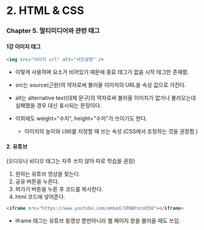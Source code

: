 # 2. HTML & CSS

### Chapter 5. 멀티미디어와 관련 태그

#### 1강 이미지 태그

```html
<img src="이미지 url" alt="사진설명" />
```

- 이렇게 사용하며 요소가 비어있기 때문에 종료 태그가 없음
  시작 태그만 존재함.

- src는 source(근원)의 약자로써 불러올 이미지의 URL을 속성 값으로 가진다.

- alt는 alternative text(대체 문구)의 약자로써 불러올 이미지가 없거나 불러오는데 실패했을 경우 대신 표시되는 문장이다.

- 이외에도 weight="수치", height="수치"가 쓰이기도 한다.
  - 이미지의 높이와 너비를 지정할 때 쓰는 속성 (CSS에서 조정하는 것을 권장함.)

#### 2. 유튜브

(오디오나 비디오 태그는 자주 쓰지 않아 따로 학습을 권장)

1. 원하는 유튜브 영상을 찾는다.
2. 공유 버튼을 누른다.
3. 퍼가기 버튼을 누른 후 코드를 복사한다.
4. html 코드에 넣어준다.

```html
<iframe src="https://www.youtube.com/embed/IRNBtocmQ58"></iframe>
```

- iframe 태그는 유튜브 동영상 뿐만아니라 웹 페이지 창을 불러올 때도 쓰임.
